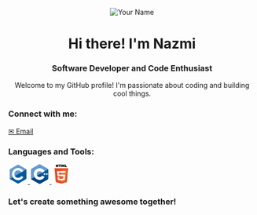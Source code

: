 <p align="center">
  <img src="https://your-image-url.com/your-image.png" alt="Your Name" width="200"/>
</p>

<h1 align="center">Hi there! I'm Nazmi</h1>

<h3 align="center">Software Developer and Code Enthusiast</h3>

<p align="center">
  Welcome to my GitHub profile! I'm passionate about coding and building cool things.
</p>

<h3 align="left">Connect with me:</h3>
<p align="left">
  <a href="mailto:nazmihaikal@graduate.utm.my">✉ Email</a>
</p>

<h3 align="left">Languages and Tools:</h3>
<p align="left">
  <a href="https://www.cprogramming.com/" target="_blank" rel="noreferrer">
    <img src="https://raw.githubusercontent.com/devicons/devicon/master/icons/c/c-original.svg" alt="C" width="40" height="40"/>
  </a>
  <a href="https://www.w3schools.com/cpp/" target="_blank" rel="noreferrer">
    <img src="https://raw.githubusercontent.com/devicons/devicon/master/icons/cplusplus/cplusplus-original.svg" alt="C++" width="40" height="40"/>
  </a>
  <a href="https://www.w3.org/html/" target="_blank" rel="noreferrer">
    <img src="https://raw.githubusercontent.com/devicons/devicon/master/icons/html5/html5-original-wordmark.svg" alt="HTML5" width="40" height="40"/>
  </a>
  <!-- Add more icons and descriptions of your favorite languages and tools. -->
</p>

<h3 align="left">Let's create something awesome together!</h3>
